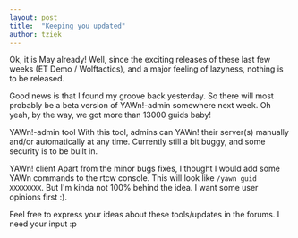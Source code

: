 ```yaml
---
layout: post
title:  "Keeping you updated"
author: tziek
---
```

Ok, it is May already! Well, since the exciting releases of these last few weeks (ET Demo / Wolftactics), and a major feeling of lazyness, nothing is to be released. 

Good news is that I found my groove back yesterday. So there will most probably be a beta version of YAWn!-admin somewhere next week. Oh yeah, by the way, we got more than 13000 guids baby! 

YAWn!-admin tool 
With this tool, admins can YAWn! their server(s) manually and/or automatically at any time. Currently still a bit buggy, and some security is to be built in. 

YAWn! client 
Apart from the minor bugs fixes, I thought I would add some YAWn commands to the rtcw console. This will look like `/yawn guid XXXXXXXX`. But I'm kinda not 100% behind the idea. I want some user opinions first :). 

Feel free to express your ideas about these tools/updates in the forums. I need your input :p

